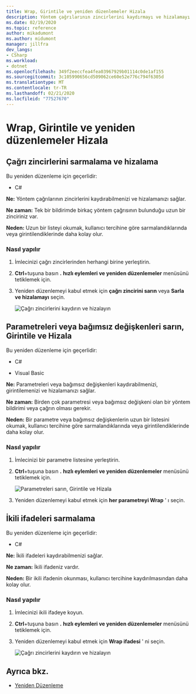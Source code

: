 ```yaml
---
title: Wrap, Girintile ve yeniden düzenlemeler Hizala
description: Yöntem çağrılarının zincirlerini kaydırmayı ve hizalamayı öğrenin.
ms.date: 02/19/2020
ms.topic: reference
author: mikadumont
ms.author: midumont
manager: jillfra
dev_langs:
- CSharp
ms.workload:
- dotnet
ms.openlocfilehash: 349f2eeccfea4fea03967929b01114c0de1af155
ms.sourcegitcommit: 3c105990656cd509062ce60e52e776c794f6305d
ms.translationtype: MT
ms.contentlocale: tr-TR
ms.lasthandoff: 02/21/2020
ms.locfileid: "77527670"
---
```

# <a name="wrap-indent-and-align-refactorings"></a>Wrap, Girintile ve yeniden düzenlemeler Hizala

## <a name="wrap-and-align-call-chains"></a>Çağrı zincirlerini sarmalama ve hizalama

Bu yeniden düzenleme için geçerlidir:

- C#

**Ne:** Yöntem çağrılarının zincirlerini kaydırabilmenizi ve hizalamanızı sağlar.

**Ne zaman:** Tek bir bildirimde birkaç yöntem çağrısının bulunduğu uzun bir zinciriniz var.

**Neden:** Uzun bir listeyi okumak, kullanıcı tercihine göre sarmalandıklarında veya girintilendiklerinde daha kolay olur.

### <a name="how-to"></a>Nasıl yapılır

1. İmlecinizi çağrı zincirlerinden herhangi birine yerleştirin.
2. **Ctrl**+tuşuna basın **.** **hızlı eylemleri ve yeniden düzenlemeler** menüsünü tetiklemek için.
3. Yeniden düzenlemeyi kabul etmek için **çağrı zincirini sarın** veya **Sarla ve hizalamayı** seçin.

   ![Çağrı zincirlerini kaydırın ve hizalayın](media/wrap-call-chain.png)

## <a name="wrap-indent-and-align-parameters-or-arguments"></a>Parametreleri veya bağımsız değişkenleri sarın, Girintile ve Hizala

Bu yeniden düzenleme için geçerlidir:

- C#

- Visual Basic

**Ne:** Parametreleri veya bağımsız değişkenleri kaydırabilmenizi, girintilemenizi ve hizalamanızı sağlar.

**Ne zaman:** Birden çok parametresi veya bağımsız değişkeni olan bir yöntem bildirimi veya çağrın olması gerekir.

**Neden:** Bir parametre veya bağımsız değişkenlerin uzun bir listesini okumak, kullanıcı tercihine göre sarmalandıklarında veya girintilendiklerinde daha kolay olur.

### <a name="how-to"></a>Nasıl yapılır

1. İmlecinizi bir parametre listesine yerleştirin.
2. **Ctrl**+tuşuna basın **.** **hızlı eylemleri ve yeniden düzenlemeler** menüsünü tetiklemek için.

   ![Parametreleri sarın, Girintile ve Hizala](media/wrap-parameters.png)

3. Yeniden düzenlemeyi kabul etmek için **her parametreyi Wrap** ' ı seçin.

## <a name="wrap-binary-expressions"></a>İkili ifadeleri sarmalama

Bu yeniden düzenleme için geçerlidir:

- C#

**Ne:** İkili ifadeleri kaydırabilmenizi sağlar.

**Ne zaman:** İkili ifadeniz vardır.

**Neden:** Bir ikili ifadenin okunması, kullanıcı tercihine kaydırılmasından daha kolay olur.

### <a name="how-to"></a>Nasıl yapılır

1. İmlecinizi ikili ifadeye koyun.
2. **Ctrl**+tuşuna basın **.** **hızlı eylemleri ve yeniden düzenlemeler** menüsünü tetiklemek için.
3. Yeniden düzenlemeyi kabul etmek için **Wrap ifadesi** ' ni seçin.

   ![Çağrı zincirlerini kaydırın ve hizalayın](media/wrap-binary-expression.png)

## <a name="see-also"></a>Ayrıca bkz.

- [Yeniden Düzenleme](../refactoring-in-visual-studio.md)
